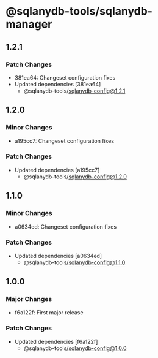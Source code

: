 # @sqlanydb-tools/sqlanydb-manager

## 1.2.1

### Patch Changes

- 381ea64: Changeset configuration fixes
- Updated dependencies [381ea64]
  - @sqlanydb-tools/sqlanydb-config@1.2.1

## 1.2.0

### Minor Changes

- a195cc7: Changeset configuration fixes

### Patch Changes

- Updated dependencies [a195cc7]
  - @sqlanydb-tools/sqlanydb-config@1.2.0

## 1.1.0

### Minor Changes

- a0634ed: Changeset configuration fixes

### Patch Changes

- Updated dependencies [a0634ed]
  - @sqlanydb-tools/sqlanydb-config@1.1.0

## 1.0.0

### Major Changes

- f6a122f: First major release

### Patch Changes

- Updated dependencies [f6a122f]
  - @sqlanydb-tools/sqlanydb-config@1.0.0
